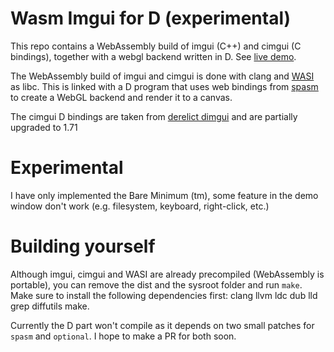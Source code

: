 # Wasm Imgui for D (experimental)

This repo contains a WebAssembly build of imgui (C++) and cimgui (C bindings), together with a webgl backend written in D. See [live demo](https://skoppe.github.io/spasm-imgui/).

The WebAssembly build of imgui and cimgui is done with clang and [WASI](https://wasi.dev/) as libc. This is linked with a D program that uses web bindings from [spasm](https://github.com/skoppe/spasm) to create a WebGL backend and render it to a canvas.

The cimgui D bindings are taken from [derelict dimgui](https://github.com/Extrawurst/DerelictImgui) and are partially upgraded to 1.71

# Experimental

I have only implemented the Bare Minimum (tm), some feature in the demo window don't work (e.g. filesystem, keyboard, right-click, etc.)

# Building yourself

Although imgui, cimgui and WASI are already precompiled (WebAssembly is portable), you can remove the dist and the sysroot folder and run `make`. Make sure to install the following dependencies first: clang llvm ldc dub lld grep diffutils make.

Currently the D part won't compile as it depends on two small patches for `spasm` and `optional`. I hope to make a PR for both soon.
